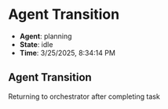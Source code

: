 # Agent Transition

- **Agent**: planning
- **State**: idle
- **Time**: 3/25/2025, 8:34:14 PM

## Agent Transition

Returning to orchestrator after completing task

